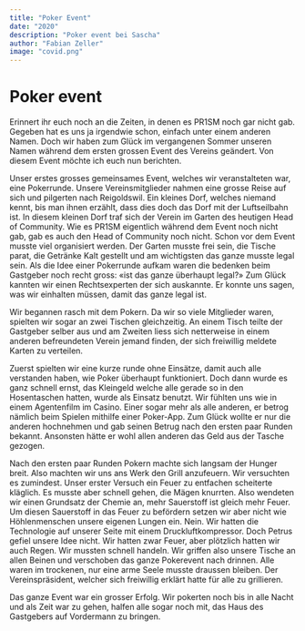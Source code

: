 ```yaml
---
title: "Poker Event"
date: "2020"
description: "Poker event bei Sascha"
author: "Fabian Zeller"
image: "covid.png"
---
```


# Poker event

Erinnert ihr euch noch an die Zeiten, in denen es PR1SM noch gar nicht gab. 
Gegeben hat es uns ja irgendwie schon, einfach unter einem anderen Namen. 
Doch wir haben zum Glück im vergangenen Sommer unseren Namen während dem ersten grossen Event des Vereins geändert. Von diesem Event möchte ich euch nun berichten.

Unser erstes grosses gemeinsames Event, welches wir veranstalteten war, eine Pokerrunde. Unsere Vereinsmitglieder nahmen eine grosse Reise auf sich und pilgerten nach Reigoldswil. Ein kleines Dorf, welches niemand kennt, bis man ihnen erzählt, dass dies doch das Dorf mit der Luftseilbahn ist. In diesem kleinen Dorf traf sich der Verein im Garten des heutigen Head of Community. Wie es PR1SM eigentlich während dem Event noch nicht gab, gab es auch den Head of Community noch nicht. Schon vor dem Event musste viel organisiert werden. Der Garten musste frei sein, die Tische parat, die Getränke Kalt gestellt und am wichtigsten das ganze musste legal sein. Als die Idee einer Pokerrunde aufkam waren die bedenken beim Gastgeber noch recht gross: «ist das ganze überhaupt legal?» Zum Glück kannten wir einen Rechtsexperten der sich auskannte. Er konnte uns sagen, was wir einhalten müssen, damit das ganze legal ist.

Wir begannen rasch mit dem Pokern. Da wir so viele Mitglieder waren, spielten wir sogar an zwei Tischen gleichzeitig. An einem Tisch teilte der Gastgeber selber aus und am Zweiten liess sich netterweise in einem anderen befreundeten Verein jemand finden, der sich freiwillig meldete Karten zu verteilen.

Zuerst spielten wir eine kurze runde ohne Einsätze, damit auch alle verstanden haben, wie Poker überhaupt funktioniert. Doch dann wurde es ganz schnell ernst, das Kleingeld welche alle gerade so in den Hosentaschen hatten, wurde als Einsatz benutzt. Wir fühlten uns wie in einem Agentenfilm im Casino. Einer sogar mehr als alle anderen, er betrog nämlich beim Spielen mithilfe einer Poker-App. Zum Glück wollte er nur die anderen hochnehmen und gab seinen Betrug nach den ersten paar Runden bekannt. Ansonsten hätte er wohl allen anderen das Geld aus der Tasche gezogen.

Nach den ersten paar Runden Pokern machte sich langsam der Hunger breit. Also machten wir uns ans Werk den Grill anzufeuern. Wir versuchten es zumindest. Unser erster Versuch ein Feuer zu entfachen scheiterte kläglich. Es musste aber schnell gehen, die Mägen knurrten. Also wendeten wir einen Grundsatz der Chemie an, mehr Sauerstoff ist gleich mehr Feuer. Um diesen Sauerstoff in das Feuer zu befördern setzen wir aber nicht wie Höhlenmenschen unsere eigenen Lungen ein. Nein. Wir hatten die Technologie auf unserer Seite mit einem Druckluftkompressor. Doch Petrus gefiel unsere Idee nicht. Wir hatten zwar Feuer, aber plötzlich hatten wir auch Regen. Wir mussten schnell handeln. Wir griffen also unsere Tische an allen Beinen und verschoben das ganze Pokerevent nach drinnen. Alle waren im trockenen, nur eine arme Seele musste draussen bleiben. Der Vereinspräsident, welcher sich freiwillig erklärt hatte für alle zu grillieren.

Das ganze Event war ein grosser Erfolg. Wir pokerten noch bis in alle Nacht und als Zeit war zu gehen, halfen alle sogar noch mit, das Haus des Gastgebers auf Vordermann zu bringen.
